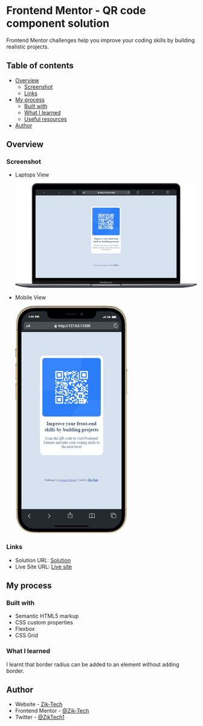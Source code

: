 # Frontend Mentor - QR code component solution
 Frontend Mentor challenges help you improve your coding skills by building realistic projects. 

## Table of contents

- [Overview](#overview)
  - [Screenshot](#screenshot)
  - [Links](#links)
- [My process](#my-process)
  - [Built with](#built-with)
  - [What I learned](#what-i-learned)
  - [Useful resources](#useful-resources)
- [Author](#author)


## Overview

### Screenshot
- Laptops View

  ![](./device%20view/laptop%20view.png)

- Mobile View

  ![](./device%20view/phone-view.png)


### Links

- Solution URL: [Solution](https://github.com/Zik-Tech/QR-code-component)
- Live Site URL: [Live site](https://zik-tech.github.io/QR-code-component/)

## My process

### Built with

- Semantic HTML5 markup
- CSS custom properties
- Flexbox
- CSS Grid

### What I learned

I learnt that border radius can be added to an element without adding border.

## Author

- Website - [Zik-Tech](https://www.github.com/Zik-Tech)
- Frontend Mentor - [@Zik-Tech](https://www.frontendmentor.io/profile/Zik-Tech)
- Twitter - [@ZikTech1](https://www.twitter.com/ZikTech1)
